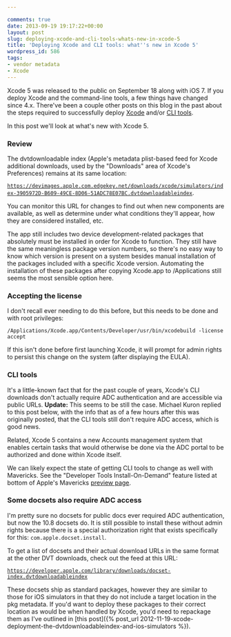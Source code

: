```yaml
---

comments: true
date: 2013-09-19 19:17:22+00:00
layout: post
slug: deploying-xcode-and-cli-tools-whats-new-in-xcode-5
title: 'Deploying Xcode and CLI tools: what''s new in Xcode 5'
wordpress_id: 586
tags:
- vendor metadata
- Xcode
---
```


<!-- [![ApplicationLoader_128.png](images/2013/09/ApplicationLoader_128.png)](images/2013/09/ApplicationLoader_128.png)
 -->

Xcode 5 was released to the public on September 18 along with iOS 7. If you deploy Xcode and the command-line tools, a few things have changed since 4.x. There've been a couple other posts on this blog in the past about the steps required to successfully deploy [Xcode](http://macops.ca/xcode-deployment-the-dvtdownloadableindex-and-ios-simulators/) and/or [CLI tools](http://macops.ca/managing-xcode-cli-tools/).

In this post we'll look at what's new with Xcode 5.

<!-- more -->

### Review

The dvtdownloadable index (Apple's metadata plist-based feed for Xcode additional downloads, used by the "Downloads" area of Xcode's Preferences) remains at its same location:

[`https://devimages.apple.com.edgekey.net/downloads/xcode/simulators/index-3905972D-B609-49CE-8D06-51ADC78E07BC.dvtdownloadableindex`](https://devimages.apple.com.edgekey.net/downloads/xcode/simulators/index-3905972D-B609-49CE-8D06-51ADC78E07BC.dvtdownloadableindex).

You can monitor this URL for changes to find out when new components are available, as well as determine under what conditions they'll appear, how they are considered installed, etc.

The app still includes two device development-related packages that absolutely must be installed in order for Xcode to function. They still have the same meaningless package version numbers, so there's no easy way to know which version is present on a system besides manual installation of the packages included with a specific Xcode version. Automating the installation of these packages after copying Xcode.app to /Applications still seems the most sensible option here.



### Accepting the license


I don't recall ever needing to do this before, but this needs to be done and with root privileges:

`/Applications/Xcode.app/Contents/Developer/usr/bin/xcodebuild -license accept`

If this isn't done before first launching Xcode, it will prompt for admin rights to persist this change on the system (after displaying the EULA).

### CLI tools

It's a little-known fact that for the past couple of years, Xcode's CLI downloads don't actually require ADC authentication and are accessible via public URLs. **Update:** This seems to be still the case. Michael Kuron replied to this post below, with the info that as of a few hours after this was originally posted, that the CLI tools still don't require ADC access, which is good news.

Related, Xcode 5 contains a new Accounts management system that enables certain tasks that would otherwise be done via the ADC portal to be authorized and done within Xcode itself.

We can likely expect the state of getting CLI tools to change as well with Mavericks. See the "Developer Tools Install-On-Demand" feature listed at bottom of Apple's Mavericks [preview page](https://developer.apple.com/osx/whats-new).

### Some docsets also require ADC access

I'm pretty sure no docsets for public docs ever required ADC authentication, but now the 10.8 docsets do. It is still possible to install these without admin rights because there is a special authorization right that exists specifically for this: `com.apple.docset.install`.

To get a list of docsets and their actual download URLs in the same format at the other DVT downloads, check out the feed at this URL:

[`https://developer.apple.com/library/downloads/docset-index.dvtdownloadableindex`](https://developer.apple.com/library/downloads/docset-index.dvtdownloadableindex)

These docsets ship as standard packages, however they are similar to those for iOS simulators in that they do not include a target location in the pkg metadata. If you'd want to deploy these packages to their correct location as would be when handled by Xcode, you'd need to repackage them as I've outlined in [this post]({% post_url 2012-11-19-xcode-deployment-the-dvtdownloadableindex-and-ios-simulators %}).

<!-- TODO: chck for other places that post_url could be used -->
